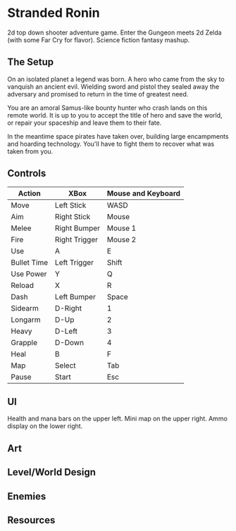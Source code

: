 # Stranded Ronin

2d top down shooter adventure game. Enter the Gungeon meets 2d Zelda (with some Far Cry for flavor). Science fiction fantasy mashup.

## The Setup

On an isolated planet a legend was born. A hero who came from the sky to vanquish an ancient evil. Wielding sword and pistol they sealed away the adversary and promised to return in the time of greatest need.

You are an amoral Samus-like bounty hunter who crash lands on this remote world. It is up to you to accept the title of hero and save the world, or repair your spaceship and leave them to their fate.

In the meantime space pirates have taken over, building large encampments and hoarding technology. You'll have to fight them to recover what was taken from you.

## Controls

| Action | XBox | Mouse and Keyboard |
|---|---|---|
|Move|Left Stick|WASD|
|Aim|Right Stick|Mouse|
|Melee|Right Bumper|Mouse 1|
|Fire|Right Trigger|Mouse 2|
|Use|A|E|
|Bullet Time|Left Trigger|Shift|
|Use Power|Y|Q|
|Reload|X|R|
|Dash|Left Bumper|Space|
|Sidearm|D-Right|1|
|Longarm|D-Up|2|
|Heavy|D-Left|3|
|Grapple|D-Down|4|
|Heal|B|F|
|Map|Select|Tab|
|Pause|Start|Esc|

## UI

Health and mana bars on the upper left. Mini map on the upper right. Ammo display on the lower right.

## Art

## Level/World Design

## Enemies

## Resources
